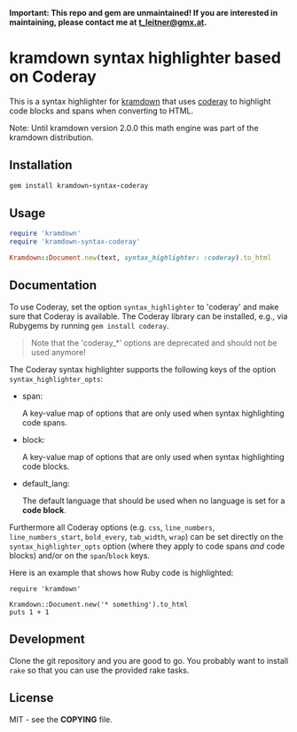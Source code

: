 **Important: This repo and gem are unmaintained! If you are interested in
maintaining, please contact me at <t_leitner@gmx.at>.**

# kramdown syntax highlighter based on Coderay

This is a syntax highlighter for [kramdown](https://kramdown.gettalong.org)
that uses [coderay](http://coderay.rubychan.de/) to highlight code blocks and
spans when converting to HTML.

Note: Until kramdown version 2.0.0 this math engine was part of the kramdown
distribution.


## Installation

~~~ruby
gem install kramdown-syntax-coderay
~~~


## Usage

~~~ruby
require 'kramdown'
require 'kramdown-syntax-coderay'

Kramdown::Document.new(text, syntax_highlighter: :coderay).to_html
~~~


## Documentation

To use Coderay, set the option `syntax_highlighter` to 'coderay' and make sure that Coderay is
available. The Coderay library can be installed, e.g., via Rubygems by running `gem install
coderay`.

> Note that the 'coderay_*' options are deprecated and should not be used anymore!

The Coderay syntax highlighter supports the following keys of the option `syntax_highlighter_opts`:

* span:

  A key-value map of options that are only used when syntax highlighting code spans.

* block:

  A key-value map of options that are only used when syntax highlighting code blocks.

* default_lang:

  The default language that should be used when no language is set for a **code block**.

Furthermore all Coderay options (e.g. `css`, `line_numbers`, `line_numbers_start`, `bold_every`,
`tab_width`, `wrap`) can be set directly on the `syntax_highlighter_opts` option (where they apply
to code spans *and* code blocks) and/or on the `span`/`block` keys.

Here is an example that shows how Ruby code is highlighted:

    require 'kramdown'

    Kramdown::Document.new('* something').to_html
    puts 1 + 1


## Development

Clone the git repository and you are good to go. You probably want to install
`rake` so that you can use the provided rake tasks.


## License

MIT - see the **COPYING** file.
